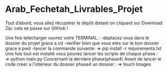 # Arab_Fechetah_Livrables_Projet

Tout d’abord, vous allez récupérer le dépôt distant on cliquant sur Download Zip: cela se passe sur GitHub !

Une fois telecharger ouvrez votre TERMINAL :
  -deplacez vous dans le dossier du projet grace a cd
  -verifier bien que vous etes sur le bon dossier grace a pwd
  -lancer la commande suivante:
   => pip install -r requirements.txt
Une fois tout est installé vous pouvez lancer les scripts de chaque phase :
   => python main.py
Concernant la derniere phase(phase4)
Avant de lancer le code creer a l'interieur du dossier phase4 un dossier :
    => touch Images

